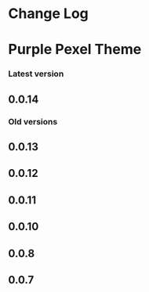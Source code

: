 # Change Log

# Purple Pexel Theme

### Latest version

## 0.0.14

### Old versions

## 0.0.13

## 0.0.12

## 0.0.11

## 0.0.10

## 0.0.8

## 0.0.7
